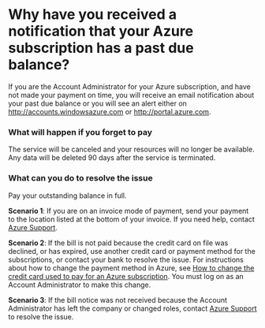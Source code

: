 <properties
	pageTitle="Why have you received a notification that your Azure subscription has a past due balance | Microsoft Azure"
	description="Describes how to make payment if your Azure subscription has a past due balance"
	services="billing"
	documentationCenter=""
	authors="genlin"
	manager="jarrettr"
	editor="meerak"
	tags="billing"
	/>

<tags
	ms.service="billing"
	ms.workload="na"
	ms.tgt_pltfrm="na"
	ms.devlang="na"
	ms.topic="article"
	ms.date="11/23/2015"
	ms.author="genli"/>

# Why have you received a notification that your Azure subscription has a past due balance?
If you are the Account Administrator for your Azure subscription, and have not made your payment on time, you will receive an email notification about your past due balance or you will see an alert either on http://accounts.windowsazure.com or http://portal.azure.com.  

### What will happen if you forget to pay
The service will be canceled and your resources will no longer be available. Any data will be deleted 90 days after the service is terminated.

### What can you do to resolve the issue

Pay your outstanding balance in full.

**Scenario 1**: If you are on an invoice mode of payment, send your payment to the location listed at the bottom of your invoice. If you need help, contact [Azure Support](https://ms.portal.azure.com/#blade/Microsoft_Azure_Support/HelpAndSupportBlade).

**Scenario 2**: If the bill is not paid because the credit card on file was declined, or has expired, use another credit card or payment method for the subscriptions, or contact your bank to resolve the issue. For instructions about how to change the payment method in Azure, see [How to change the credit card used to pay for an Azure subscription](./billing-how-to-change-credit-card.md). You must log on as an Account Administrator to make this change.


**Scenario 3**:  If the bill notice was not received because the Account Administrator has left the company or changed roles, contact [Azure Support](https://ms.portal.azure.com/#blade/Microsoft_Azure_Support/HelpAndSupportBlade) to resolve the issue.
